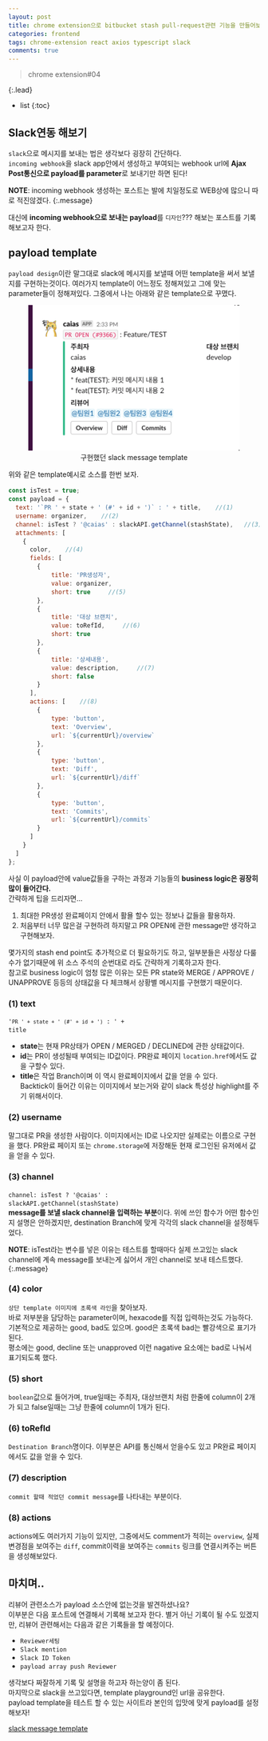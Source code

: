 ```yaml
---
layout: post
title: chrome extension으로 bitbucket stash pull-request관련 기능을 만들어보자#4
categories: frontend
tags: chrome-extension react axios typescript slack
comments: true
---
```


> chrome extension#04

{:.lead}
* list
{:toc}

## Slack연동 해보기
<code>slack</code>으로 메시지를 보내는 법은 생각보다 굉장히 간단하다.  
<code>incoming webhook</code>을 slack app안에서 생성하고 부여되는 webhook url에 **Ajax Post통신으로 payload를 parameter**로 보내기만 하면 된다!  

**NOTE**: incoming webhook 생성하는 포스트는 발에 치일정도로 WEB상에 많으니 따로 적진않겠다.
{:.message}
  
대신에 **incoming webhook으로 보내는 payload**를 <code>디자인</code>??? 해보는 포스트를 기록해보고자 한다.

## payload template
<code>payload design</code>이란 말그대로 slack에 메시지를 보낼때 어떤 template을 써서 보낼지를 구현하는것이다. 여러가지 template이 어느정도 정해져있고 그에 맞는 parameter들이 정해져있다. 그중에서 나는 아래와 같은 template으로 꾸몄다.
  
<figure>
  <img alt="slack message" src="/assets/img/blog/200221/slack-temp-min.png" data-width="445" data-height="306" />
  <figcaption align="center">구현했던 slack message template</figcaption>
</figure>
  
위와 같은 template예시로 소스를 한번 보자.
~~~js
const isTest = true;
const payload = {
  text: '`PR ' + state + ' (#' + id + ')` : ' + title,    //(1)
  username: organizer,    //(2)
  channel: isTest ? '@caias' : slackAPI.getChannel(stashState),   //(3)
  attachments: [
    {
      color,    //(4)
      fields: [
        {
            title: 'PR생성자',
            value: organizer,
            short: true     //(5)
        },
        {
            title: '대상 브랜치',
            value: toRefId,     //(6)
            short: true
        },
        {
            title: '상세내용',
            value: description,     //(7)
            short: false
        }
      ],
      actions: [    //(8)
        {
            type: 'button',
            text: 'Overview',
            url: `${currentUrl}/overview`
        },
        {
            type: 'button',
            text: 'Diff',
            url: `${currentUrl}/diff`
        },
        {
            type: 'button',
            text: 'Commits',
            url: `${currentUrl}/commits`
        }
      ]
    }
  ]
};
~~~
  
사실 이 payload안에 value값들을 구하는 과정과 기능들의 **business logic은 굉장히 많이 들어간다.**  
간략하게 팁을 드리자면...
1. 최대한 PR생성 완료페이지 안에서 활욜 할수 있는 정보나 값들을 활용하자.
2. 처음부터 너무 많은걸 구현하려 하지말고 PR OPEN에 관한 message만 생각하고 구현해보자.

몇가지의 stash end point도 추가적으로 더 필요하기도 하고, 일부분들은 사정상 다룰수가 없기때문에 위 소스 주석의 순번대로 라도 간략하게 기록하고자 한다.  
참고로 business logic이 엄청 많은 이유는 모든 PR state와 MERGE / APPROVE / UNAPPROVE 등등의 상태값을 다 체크해서 상황별 메시지를 구현했기 때문이다.

### (1) text
<code>'`PR ' + state + ' (#' + id + ')` : ' + title</code>  
- **state**는 현재 PR상태가 OPEN / MERGED / DECLINED에 관한 상태값이다.
- **id**는 PR이 생성될때 부여되는 ID값이다. PR완료 페이지 <code>location.href</code>에서도 값을 구할수 있다.
- **title**은 작업 Branch이며 이 역시 완료페이지에서 값을 얻을 수 있다.  
Backtick이 들어간 이유는 이미지에서 보는거와 같이 slack 특성상 highlight를 주기 위해서이다. 

### (2) username 
말그대로 PR을 생성한 사람이다. 이미지에서는 ID로 나오지만 실제로는 이름으로 구현을 했다. PR완료 페이지 또는 <code>chrome.storage</code>에 저장해둔 현재 로그인된 유저에서 값을 얻을 수 있다.

### (3) channel
<code>channel: isTest ? '@caias' : slackAPI.getChannel(stashState)</code>  
**message를 보낼 slack channel을 입력하는 부분**이다. 위에 쓰인 함수가 어떤 함수인지 설명은 안하겠지만, destination Branch에 맞게 각각의 slack channel을 설정해두었다.  

**NOTE**: isTest라는 변수를 넣은 이유는 테스트를 할때마다 실제 쓰고있는 slack channel에 계속 message를 보내는게 싫어서 개인 channel로 보내 테스트했다.
{:.message}

### (4) color
<code>상단 template 이미지에 초록색 라인</code>을 찾아보자.  
바로 저부분을 담당하는 parameter이며, hexacode를 직접 입력하는것도 가능하다.  
기본적으로 제공하는 good, bad도 있으며. good은 초록색 bad는 빨강색으로 표기가 된다.  
평소에는 good, decline 또는 unapproved 이런 nagative 요소에는 bad로 나눠서 표기되도록 했다.

### (5) short
<code>boolean</code>값으로 들어가며, true일때는 주최자, 대상브랜치 처럼 한줄에 column이 2개가 되고 false일때는 그냥 한줄에 column이 1개가 된다.

### (6) toRefId
<code>Destination Branch</code>명이다. 이부분은 API를 통신해서 얻을수도 있고 PR완료 페이지에서도 값을 얻을 수 있다.

### (7) description
<code>commit 할때 적었던 commit message</code>를 나타내는 부분이다.

### (8) actions
actions에도 여러가지 기능이 있지만, 그중에서도 comment가 적히는 <code>overview</code>, 실제 변경점을 보여주는 <code>diff</code>, commit이력을 보여주는 <code>commits</code> 링크를 연결시켜주는 버튼을 생성해보았다.

## 마치며..
리뷰어 관련소스가 payload 소스안에 없는것을 발견하셨나요?  
이부분은 다음 포스트에 연결해서 기록해 보고자 한다. 별거 아닌 기록이 될 수도 있겠지만, 리뷰어 관련해서는 다음과 같은 기록들을 할 예정이다.  
- <code>Reviewer세팅</code>
- <code>Slack mention</code>
- <code>Slack ID Token</code>
- <code>payload array push Reviewer</code>  

생각보다 짜잘하게 기록 및 설명을 하고자 하는양이 좀 된다.  
마지막으로 slack을 쓰고있다면, template playground인 url을 공유한다.  
payload template을 테스트 할 수 있는 사이트라 본인의 입맛에 맞게 payload를 설정해보자!  
  
[slack message template](https://api.slack.com/tools/block-kit-builder?mode=message&blocks=%5B%5D)